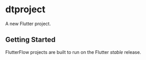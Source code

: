 # dtproject

A new Flutter project.

## Getting Started

FlutterFlow projects are built to run on the Flutter _stable_ release.
